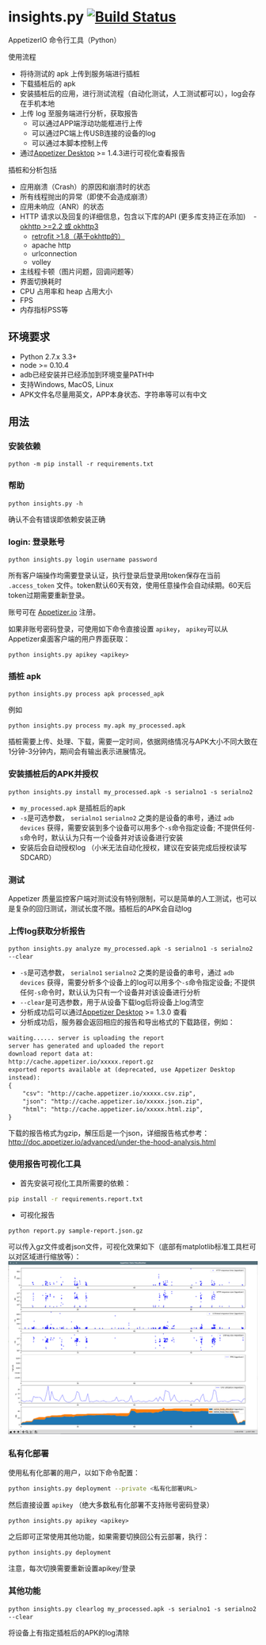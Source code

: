 # insights.py [![Build Status](https://travis-ci.org/appetizerio/insights.py.svg?branch=master)](https://travis-ci.org/appetizerio/insights.py) 
AppetizerIO 命令行工具（Python）

使用流程
* 将待测试的 apk 上传到服务端进行插桩
* 下载插桩后的 apk
* 安装插桩后的应用，进行测试流程（自动化测试，人工测试都可以），log会存在手机本地
* 上传 log 至服务端进行分析，获取报告
  * 可以通过APP端浮动功能框进行上传
  * 可以通过PC端上传USB连接的设备的log
  * 可以通过本脚本控制上传
* 通过[Appetizer Desktop](https://appetizer.io) >= 1.4.3进行可视化查看报告

插桩和分析包括
* 应用崩溃（Crash）的原因和崩溃时的状态
* 所有线程抛出的异常（即使不会造成崩溃）
* 应用未响应（ANR）的状态
* HTTP 请求以及回复的详细信息，包含以下库的API (更多库支持正在添加)
    - [okhttp >=2.2 或 okhttp3](https://github.com/square/okhttp/wiki/Interceptors#availability)
    - [retrofit >1.8（基于okhttp的）](https://github.com/square/okhttp/wiki/Interceptors#availability)
    - apache http
    - urlconnection
    - volley
* 主线程卡顿（图片问题，回调问题等）
* 界面切换耗时
* CPU 占用率和 heap 占用大小
* FPS
* 内存指标PSS等


## 环境要求
* Python 2.7.x 3.3+
* node >= 0.10.4
* adb已经安装并已经添加到环境变量PATH中
* 支持Windows, MacOS, Linux
* APK文件名尽量用英文，APP本身状态、字符串等可以有中文

## 用法
### 安装依赖
``` Shell
python -m pip install -r requirements.txt
```
### 帮助
``` Shell
python insights.py -h
```
确认不会有错误即依赖安装正确

### login: 登录账号
``` Shell
python insights.py login username password
```
所有客户端操作均需要登录认证，执行登录后登录用token保存在当前 `.access_token` 文件。token默认60天有效，使用任意操作会自动续期。60天后token过期需要重新登录。

账号可在 [Appetizer.io](https://api.appetizer.io/user/register) 注册。

如果非账号密码登录，可使用如下命令直接设置 `apikey`， `apikey`可以从Appetizer桌面客户端的用户界面获取：
``` Shell
python insights.py apikey <apikey>
```

### 插桩 apk
``` Shell
python insights.py process apk processed_apk
```

例如
``` Shell
python insights.py process my.apk my_processed.apk 
```

插桩需要上传、处理、下载，需要一定时间，依据网络情况与APK大小不同大致在1分钟-3分钟内，期间会有输出表示进展情况。

### 安装插桩后的APK并授权

``` Shell
python insights.py install my_processed.apk -s serialno1 -s serialno2
```
* `my_processed.apk` 是插桩后的apk
* `-s`是可选参数， `serialno1` `serialno2` 之类的是设备的串号，通过 `adb devices` 获得，需要安装到多个设备可以用多个`-s`命令指定设备; 不提供任何`-s`命令时，默认认为只有一个设备并对该设备进行安装
* 安装后会自动授权log （小米无法自动化授权，建议在安装完成后授权读写SDCARD）


### 测试
Appetizer 质量监控客户端对测试没有特别限制，可以是简单的人工测试，也可以是复杂的回归测试，测试长度不限。插桩后的APK会自动log

### 上传log获取分析报告
``` Shell
python insights.py analyze my_processed.apk -s serialno1 -s serialno2 --clear
```
* `-s`是可选参数， `serialno1` `serialno2` 之类的是设备的串号，通过 `adb devices` 获得，需要分析多个设备上的log可以用多个`-s`命令指定设备; 不提供任何`-s`命令时，默认认为只有一个设备并对该设备进行分析
* `--clear`是可选参数，用于从设备下载log后将设备上log清空
* 分析成功后可以通过[Appetizer Desktop](https://appetizer.io) >= 1.3.0 查看
* 分析成功后，服务器会返回相应的报告和导出格式的下载路径，例如：
``` Shell
waiting...... server is uploading the report
server has generated and uploaded the report
download report data at:
http://cache.appetizer.io/xxxxx.report.gz
exported reports available at (deprecated, use Appetizer Desktop instead):
{
    "csv": "http://cache.appetizer.io/xxxxx.csv.zip",
    "json": "http://cache.appetizer.io/xxxxx.json.zip",
    "html": "http://cache.appetizer.io/xxxxx.html.zip",
}
```
下载的报告格式为gzip，解压后是一个json，详细报告格式参考：http://doc.appetizer.io/advanced/under-the-hood-analysis.html

### 使用报告可视化工具
* 首先安装可视化工具所需要的依赖：
```bash
pip install -r requirements.report.txt
```
* 可视化报告
```
python report.py sample-report.json.gz
```
可以传入gz文件或者json文件，可视化效果如下（底部有matplotlib标准工具栏可以对区域进行缩放等）：
![](sample.viz.png)

### 私有化部署
使用私有化部署的用户，以如下命令配置：
```bash
python insights.py deployment --private <私有化部署URL>
```
然后直接设置 `apikey` （绝大多数私有化部署不支持账号密码登录）
``` Shell
python insights.py apikey <apikey>
```
之后即可正常使用其他功能，如果需要切换回公有云部署，执行：
```bash
python insights.py deployment
```
注意，每次切换需要重新设置apikey/登录

### 其他功能
``` Shell
python insights.py clearlog my_processed.apk -s serialno1 -s serialno2 --clear
```
将设备上有指定插桩后的APK的log清除
